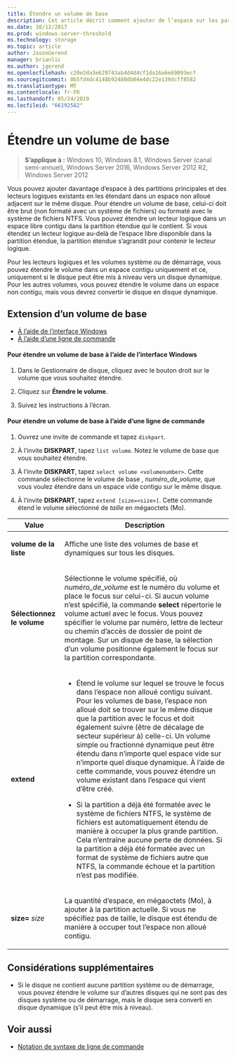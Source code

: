 ```yaml
---
title: Étendre un volume de base
description: Cet article décrit comment ajouter de l’espace sur les partitions principales et les lecteurs logiques afin d’étendre un volume de base
ms.date: 10/12/2017
ms.prod: windows-server-threshold
ms.technology: storage
ms.topic: article
author: JasonGerend
manager: brianlic
ms.author: jgerend
ms.openlocfilehash: c20e2da3e629743ab4d4d4cf1da16a6e69093ecf
ms.sourcegitcommit: 0b5fd4dc4148b92480db04e4dc22e139dcff8582
ms.translationtype: MT
ms.contentlocale: fr-FR
ms.lasthandoff: 05/24/2019
ms.locfileid: "66192582"
---
```

# <a name="extend-a-basic-volume"></a>Étendre un volume de base

> **S’applique à :** Windows 10, Windows 8.1, Windows Server (canal semi-annuel), Windows Server 2016, Windows Server 2012 R2, Windows Server 2012

Vous pouvez ajouter davantage d’espace à des partitions principales et des lecteurs logiques existants en les étendant dans un espace non alloué adjacent sur le même disque. Pour étendre un volume de base, celui-ci doit être brut (non formaté avec un système de fichiers) ou formaté avec le système de fichiers NTFS. Vous pouvez étendre un lecteur logique dans un espace libre contigu dans la partition étendue qui le contient. Si vous étendez un lecteur logique au-delà de l’espace libre disponible dans la partition étendue, la partition étendue s’agrandit pour contenir le lecteur logique.

Pour les lecteurs logiques et les volumes système ou de démarrage, vous pouvez étendre le volume dans un espace contigu uniquement et ce, uniquement si le disque peut être mis à niveau vers un disque dynamique. Pour les autres volumes, vous pouvez étendre le volume dans un espace non contigu, mais vous devrez convertir le disque en disque dynamique.

## <a name="extending-a-basic-volume"></a>Extension d’un volume de base

-   [À l’aide de l’interface Windows](#to-extend-a-basic-volume-using-the-windows-interface)
-   [À l’aide d’une ligne de commande](#to-extend-a-basic-volume-using-a-command-line)

#### <a name="to-extend-a-basic-volume-using-the-windows-interface"></a>Pour étendre un volume de base à l’aide de l’interface Windows

1. Dans le Gestionnaire de disque, cliquez avec le bouton droit sur le volume que vous souhaitez étendre.

2. Cliquez sur **Étendre le volume**.

3. Suivez les instructions à l’écran.

#### <a name="to-extend-a-basic-volume-using-a-command-line"></a>Pour étendre un volume de base à l’aide d’une ligne de commande

1. Ouvrez une invite de commande et tapez `diskpart`.

2. À l’invite **DISKPART**, tapez `list volume`. Notez le volume de base que vous souhaitez étendre.

3. À l’invite **DISKPART**, tapez `select volume <volumenumber>`. Cette commande sélectionne le volume de base *, numéro_de_volume,* que vous voulez étendre dans un espace vide contigu sur le même disque.

4. À l’invite **DISKPART**, tapez `extend [size=<size>]`. Cette commande étend le volume sélectionné de *taille* en mégaoctets (Mo).

| Value | Description |
| --- | --- |
| <p>**volume de la liste**</p> | <p>Affiche une liste des volumes de base et dynamiques sur tous les disques.</p> |
| <p>**Sélectionnez le volume**</p> | <p>Sélectionne le volume spécifié, où <em>numéro_de_volume</em> est le numéro du volume et place le focus sur celui-ci. Si aucun volume n’est spécifié, la commande **select** répertorie le volume actuel avec le focus. Vous pouvez spécifier le volume par numéro, lettre de lecteur ou chemin d’accès de dossier de point de montage. Sur un disque de base, la sélection d’un volume positionne également le focus sur la partition correspondante.</p> |
| <p>**extend**</p> | <p><ul><li>Étend le volume sur lequel se trouve le focus dans l’espace non alloué contigu suivant. Pour les volumes de base, l’espace non alloué doit se trouver sur le même disque que la partition avec le focus et doit également suivre (être de décalage de secteur supérieur à) celle-ci. Un volume simple ou fractionné dynamique peut être étendu dans n’importe quel espace vide sur n’importe quel disque dynamique. À l’aide de cette commande, vous pouvez étendre un volume existant dans l’espace qui vient d’être créé.</p></li ><p><li>Si la partition a déjà été formatée avec le système de fichiers NTFS, le système de fichiers est automatiquement étendu de manière à occuper la plus grande partition. Cela n’entraîne aucune perte de données. Si la partition a déjà été formatée avec un format de système de fichiers autre que NTFS, la commande échoue et la partition n’est pas modifiée.</p></li></ul>|
| <p>**size=** <em>size</em></p> | <p>La quantité d’espace, en mégaoctets (Mo), à ajouter à la partition actuelle. Si vous ne spécifiez pas de taille, le disque est étendu de manière à occuper tout l’espace non alloué contigu.</p> |

## <a name="additional-considerations"></a>Considérations supplémentaires

-   Si le disque ne contient aucune partition système ou de démarrage, vous pouvez étendre le volume sur d’autres disques qui ne sont pas des disques système ou de démarrage, mais le disque sera converti en disque dynamique (s’il peut être mis à niveau).

## <a name="see-also"></a>Voir aussi

-   [Notation de syntaxe de ligne de commande](https://technet.microsoft.com/library/cc742449(v=ws.11).aspx)
